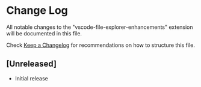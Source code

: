 # Change Log

All notable changes to the "vscode-file-explorer-enhancements" extension will be documented in this file.

Check [Keep a Changelog](http://keepachangelog.com/) for recommendations on how to structure this file.

## [Unreleased]

- Initial release